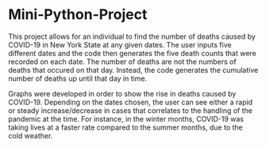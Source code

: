 # Mini-Python-Project

This project allows for an individual to find the number of deaths caused by COVID-19 in New York State at any given dates. The user inputs five different dates and the code then generates the five death counts that were recorded on each date. The number of deaths are not the numbers of deaths that occured on that day. Instead, the code generates the cumulative number of deaths up until that day in time.

Graphs were developed in order to show the rise in deaths caused by COVID-19. Depending on the dates chosen, the user can see either a rapid or steady increase/decrease in cases that correlates to the handling of the pandemic at the time. For instance, in the winter months, COVID-19 was taking lives at a faster rate compared to the summer months, due to the cold weather. 
